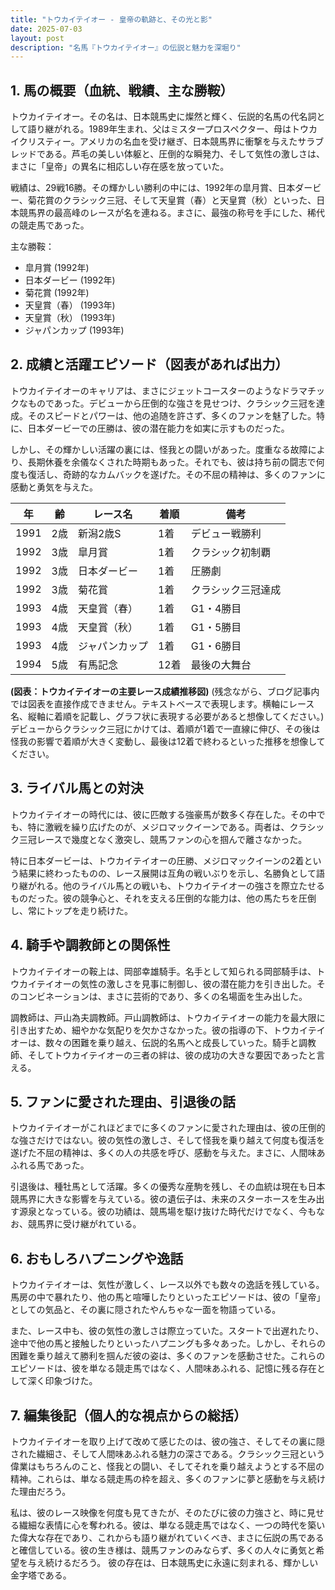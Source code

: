 ```yaml
---
title: "トウカイテイオー - 皇帝の軌跡と、その光と影"
date: 2025-07-03
layout: post
description: "名馬『トウカイテイオー』の伝説と魅力を深堀り"
---
```


## 1. 馬の概要（血統、戦績、主な勝鞍）

トウカイテイオー。その名は、日本競馬史に燦然と輝く、伝説的名馬の代名詞として語り継がれる。1989年生まれ、父はミスタープロスペクター、母はトウカイクリスティー。アメリカの名血を受け継ぎ、日本競馬界に衝撃を与えたサラブレッドである。芦毛の美しい体躯と、圧倒的な瞬発力、そして気性の激しさは、まさに「皇帝」の異名に相応しい存在感を放っていた。

戦績は、29戦16勝。その輝かしい勝利の中には、1992年の皐月賞、日本ダービー、菊花賞のクラシック三冠、そして天皇賞（春）と天皇賞（秋）といった、日本競馬界の最高峰のレースが名を連ねる。まさに、最強の称号を手にした、稀代の競走馬であった。

主な勝鞍：

* 皐月賞 (1992年)
* 日本ダービー (1992年)
* 菊花賞 (1992年)
* 天皇賞（春） (1993年)
* 天皇賞（秋） (1993年)
* ジャパンカップ (1993年)


## 2. 成績と活躍エピソード（図表があれば出力）

トウカイテイオーのキャリアは、まさにジェットコースターのようなドラマチックなものであった。デビューから圧倒的な強さを見せつけ、クラシック三冠を達成。そのスピードとパワーは、他の追随を許さず、多くのファンを魅了した。特に、日本ダービーでの圧勝は、彼の潜在能力を如実に示すものだった。

しかし、その輝かしい活躍の裏には、怪我との闘いがあった。度重なる故障により、長期休養を余儀なくされた時期もあった。それでも、彼は持ち前の闘志で何度も復活し、奇跡的なカムバックを遂げた。その不屈の精神は、多くのファンに感動と勇気を与えた。

| 年 | 齢 | レース名 | 着順 | 備考 |
|---|---|---|---|---|
| 1991 | 2歳 | 新潟2歳S | 1着 | デビュー戦勝利 |
| 1992 | 3歳 | 皐月賞 | 1着 | クラシック初制覇 |
| 1992 | 3歳 | 日本ダービー | 1着 | 圧勝劇 |
| 1992 | 3歳 | 菊花賞 | 1着 | クラシック三冠達成 |
| 1993 | 4歳 | 天皇賞（春） | 1着 | G1・4勝目 |
| 1993 | 4歳 | 天皇賞（秋） | 1着 | G1・5勝目 |
| 1993 | 4歳 | ジャパンカップ | 1着 | G1・6勝目 |
| 1994 | 5歳 | 有馬記念 | 12着 | 最後の大舞台 |


**(図表：トウカイテイオーの主要レース成績推移図)**  (残念ながら、ブログ記事内では図表を直接作成できません。テキストベースで表現します。横軸にレース名、縦軸に着順を記載し、グラフ状に表現する必要があると想像してください。)  デビューからクラシック三冠にかけては、着順が1着で一直線に伸び、その後は怪我の影響で着順が大きく変動し、最後は12着で終わるといった推移を想像してください。


## 3. ライバル馬との対決

トウカイテイオーの時代には、彼に匹敵する強豪馬が数多く存在した。その中でも、特に激戦を繰り広げたのが、メジロマックイーンである。両者は、クラシック三冠レースで幾度となく激突し、競馬ファンの心を掴んで離さなかった。

特に日本ダービーは、トウカイテイオーの圧勝、メジロマックイーンの2着という結果に終わったものの、レース展開は互角の戦いぶりを示し、名勝負として語り継がれる。他のライバル馬との戦いも、トウカイテイオーの強さを際立たせるものだった。彼の競争心と、それを支える圧倒的な能力は、他の馬たちを圧倒し、常にトップを走り続けた。


## 4. 騎手や調教師との関係性

トウカイテイオーの鞍上は、岡部幸雄騎手。名手として知られる岡部騎手は、トウカイテイオーの気性の激しさを見事に制御し、彼の潜在能力を引き出した。そのコンビネーションは、まさに芸術的であり、多くの名場面を生み出した。

調教師は、戸山為夫調教師。戸山調教師は、トウカイテイオーの能力を最大限に引き出すため、細やかな気配りを欠かさなかった。彼の指導の下、トウカイテイオーは、数々の困難を乗り越え、伝説的名馬へと成長していった。騎手と調教師、そしてトウカイテイオーの三者の絆は、彼の成功の大きな要因であったと言える。


## 5. ファンに愛された理由、引退後の話

トウカイテイオーがこれほどまでに多くのファンに愛された理由は、彼の圧倒的な強さだけではない。彼の気性の激しさ、そして怪我を乗り越えて何度も復活を遂げた不屈の精神は、多くの人の共感を呼び、感動を与えた。まさに、人間味あふれる馬であった。

引退後は、種牡馬として活躍。多くの優秀な産駒を残し、その血統は現在も日本競馬界に大きな影響を与えている。彼の遺伝子は、未来のスターホースを生み出す源泉となっている。彼の功績は、競馬場を駆け抜けた時代だけでなく、今もなお、競馬界に受け継がれている。


## 6. おもしろハプニングや逸話

トウカイテイオーは、気性が激しく、レース以外でも数々の逸話を残している。馬房の中で暴れたり、他の馬と喧嘩したりといったエピソードは、彼の「皇帝」としての気品と、その裏に隠されたやんちゃな一面を物語っている。

また、レース中も、彼の気性の激しさは際立っていた。スタートで出遅れたり、途中で他の馬と接触したりといったハプニングも多々あった。しかし、それらの困難を乗り越えて勝利を掴んだ彼の姿は、多くのファンを感動させた。これらのエピソードは、彼を単なる競走馬ではなく、人間味あふれる、記憶に残る存在として深く印象づけた。


## 7. 編集後記（個人的な視点からの総括）

トウカイテイオーを取り上げて改めて感じたのは、彼の強さ、そしてその裏に隠された繊細さ、そして人間味あふれる魅力の深さである。クラシック三冠という偉業はもちろんのこと、怪我との闘い、そしてそれを乗り越えようとする不屈の精神。これらは、単なる競走馬の枠を超え、多くのファンに夢と感動を与え続けた理由だろう。

私は、彼のレース映像を何度も見てきたが、そのたびに彼の力強さと、時に見せる繊細な表情に心を奪われる。彼は、単なる競走馬ではなく、一つの時代を築いた偉大な存在であり、これからも語り継がれていくべき、まさに伝説の馬であると確信している。彼の生き様は、競馬ファンのみならず、多くの人々に勇気と希望を与え続けるだろう。  彼の存在は、日本競馬史に永遠に刻まれる、輝かしい金字塔である。
